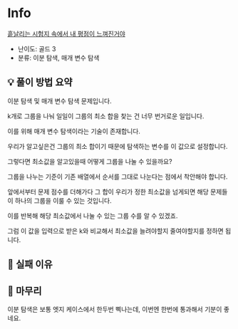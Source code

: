 # Info
[흩날리는 시험지 속에서 내 평점이 느껴진거야](https://boj.kr/17951)

- 난이도: 골드 3
- 분류: 이분 탐색, 매개 변수 탐색

## 💡 풀이 방법 요약

이분 탐색 및 매개 변수 탐색 문제입니다.

k개로 그룹을 나눠 일일이 그룹의 최소 합을 찾는 건 너무 번거로운 일입니다.

이를 위해 매개 변수 탐색이라는 기술이 존재합니다.

우리가 알고싶은건 그룹의 최소 합이기 때문에 탐색하는 변수를 이 값으로 설정합니다.

그렇다면 최소값을 알고있을때 어떻게 그룹을 나눌 수 있을까요?

그룹을 나누는 기준이 기존 배열에서 순서를 그대로 나눈다는 점에서 착안해야 합니다.

앞에서부터 문제 점수를 더해가다 그 합이 우리가 정한 최소값을 넘게되면 해당 문제들이 하나의 그룹을 이룰 수 있는 것입니다.

이를 반복해 해당 최소값에서 나눌 수 있는 그룹 수를 알 수 있겠죠.

그럼 이 값을 입력으로 받은 k와 비교해서 최소값을 늘려야할지 줄여야할지를 정하면 됩니다.

## 👀 실패 이유

## 🙂 마무리

이분 탐색은 보통 엣지 케이스에서 한두번 삑나는데, 이번엔 한번에 통과해서 기분이 좋네요.
